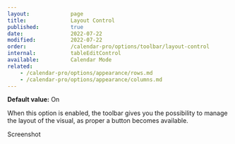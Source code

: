 ```yaml
---
layout:             page
title:              Layout Control
published:          true
date:               2022-07-22
modified:           2022-07-22
order:              /calendar-pro/options/toolbar/layout-control
internal:           tableEditControl
available:          Calendar Mode
related:
    - /calendar-pro/options/appearance/rows.md
    - /calendar-pro/options/appearance/columns.md
---
```

**Default value:** On

When this option is enabled, the toolbar gives you the possibility to manage the layout of the visual, as proper a button becomes available.

<todo>Screenshot</todo>